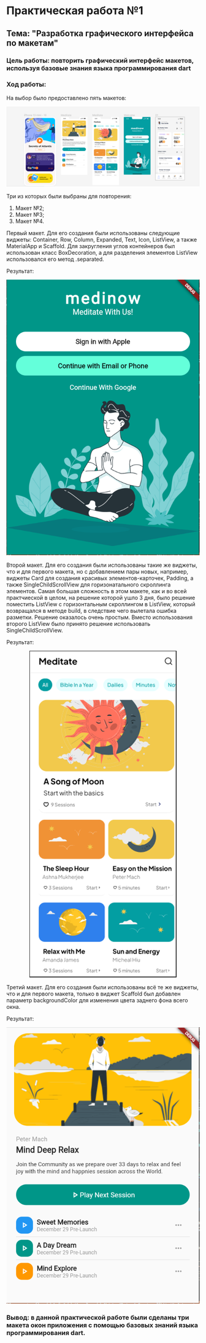 # Практическая работа №1
## Тема: "Разработка графического интерфейса по макетам"

### Цель работы: повторить графический интерфейс макетов, используя базовые знания языка программирования dart

### Ход работы:
На выбор было предоставлено пять макетов:
<p align="center">
  <img src="/pictures/4Снимок.PNG"/>
</p>
Три из которых были выбраны для повторения:

1. Макет №2;
2. Макет №3;
3. Макет №4.

Первый макет. Для его создания были использованы следующие виджеты: Container, Row, Column, Expanded, Text, Icon, ListView, а также MaterialApp и Scaffold. Для закругления углов контейнеров был использован класс BoxDecoration, а для разделения элементов ListView использовался его метод .separated.

Результат:
<p align="center">
  <img src="/pictures/1Снимок.PNG"/>
</p>

Второй макет. Для его создания были использованы такие же виджеты, что и для первого макета, но с добавлением пары новых, например, виджеты Card для создания красивых элементов-карточек, Padding, а также SingleChildScrollView для горизонатального скроллинга элементов. Самая большая сложность в этом макете, как и во всей практчиеской в целом, на решение которой ушло 3 дня, было решение поместить ListView с горизонтальным скроллингом в ListView, который возвращался в методе build, в следствие чего вылетала ошибка разметки. Решение оказалось очень простым. Вместо использования второго ListView было принято решение использовать SingleChildScrollView. 

Результат:
<p align="center">
  <img src="/pictures/3Снимок.png"/>
</p>

Третий макет. Для его создания были использованы всё те же виджеты, что и для первого макета, только в виджет Scaffold был добавлен параметр backgroundColor для изменения цвета заднего фона всего окна.

Результат:
<p align="center">
  <img src="/pictures/2Снимок.PNG"/>
</p>

### Вывод: в данной практической работе были сделаны три макета окон приложения с помощью базовых знаний языка программирования dart.
